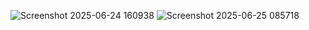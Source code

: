 ![Screenshot 2025-06-24 160938](https://github.com/user-attachments/assets/a7f24c31-1718-4d61-ac66-ec45385fe04a)
![Screenshot 2025-06-25 085718](https://github.com/user-attachments/assets/96046378-4c76-4980-8714-d344b96a9698)


